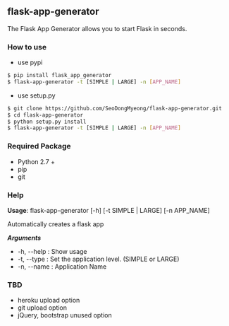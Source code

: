 ## flask-app-generator

The Flask App Generator allows you to start Flask in seconds.

### How to use

* use pypi
```bash
$ pip install flask_app_generator
$ flask-app-generator -t [SIMPLE | LARGE] -n [APP_NAME]
```

* use setup.py
```bash
$ git clone https://github.com/SeoDongMyeong/flask-app-generator.git
$ cd flask-app-generator
$ python setup.py install
$ flask-app-generator -t [SIMPLE | LARGE] -n [APP_NAME]
```

### Required Package

+ Python 2.7 +
+ pip
+ git

### Help

**Usage**: flask-app-generator [-h]  [-t SIMPLE | LARGE]  [-n APP_NAME]

Automatically creates a flask app

***Arguments***

+ -h, --help : Show usage
+ -t, --type : Set the application level. (SIMPLE or LARGE)
+ -n, --name : Application Name

### TBD
* heroku upload option
* git upload option
* jQuery, bootstrap unused option
